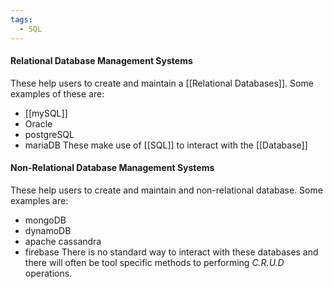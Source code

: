 ```yaml
---
tags:
  - SQL
---
```

#### Relational Database Management Systems 
These help users to create and maintain a [[Relational Databases]]. Some examples of these are: 
- [[mySQL]]
- Oracle 
- postgreSQL
- mariaDB
These make use of [[SQL]] to interact with the [[Database]]

#### Non-Relational Database Management Systems 
These help users to create and maintain and non-relational database. Some examples are:
- mongoDB
- dynamoDB
- apache cassandra
- firebase
There is no standard way to interact with these databases and there will often be tool specific methods to performing *C.R.U.D* operations. 
